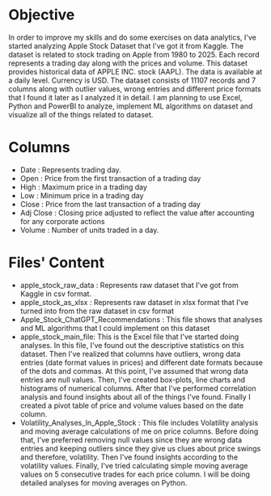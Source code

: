 # Objective
In order to improve my skills and do some exercises on data analytics, I've started analyzing Apple Stock Dataset that I've got it from Kaggle. The dataset is related to stock trading on Apple from 1980 to 2025. Each record represents a trading day along with the prices and volume. This dataset provides historical data of APPLE INC. stock (AAPL). The data is available at a daily level. Currency is USD. The dataset consists of 11107 records and 7 columns along with outlier values, wrong entries and different price formats that I found it later as I analyzed it in detail. I am planning to use Excel, Python and PowerBI to analyze, implement ML algorithms on dataset and visualize all of the things related to dataset. 

# Columns
* Date : Represents trading day.
* Open : Price from the first transaction of a trading day
* High : Maximum price in a trading day
* Low : Minimum price in a trading day
* Close : Price from the last transaction of a trading day
* Adj Close : Closing price adjusted to reflect the value after accounting for any corporate actions
* Volume : Number of units traded in a day.

# Files' Content
* apple_stock_raw_data : Represents raw dataset that I've got from Kaggle in csv format.
* apple_stock_as_xlsx : Represents raw dataset in xlsx format that I've turned into from the raw dataset in csv format
* Apple_Stock_ChatGPT_Recommendations : This file shows that analyses and ML algorithms that I could implement on this dataset
* apple_stock_main_file: This is the Excel file that I've started doing analyses. In this file, I've found out the descriptive statistics on this dataset. Then I've realized that columns have outliers, wrong data entries (date format values in prices) and different date formats because of the dots and commas. At this point, I've assumed that wrong data entries are null values. Then, I've created box-plots, line charts and histograms of numerical columns. After that I've performed correlation analysis and found insights about all of the things I've found. Finally I created a pivot table of price and volume values based on the date column.
* Volatility_Analyses_In_Apple_Stock : This file includes Volatility analysis and moving average calculations of me on price columns. Before doing that, I've preferred removing null values since they are wrong data entries and keeping outliers since they give us clues about price swings and therefore, volatility. Then I've found insights according to the volatility values. Finally, I've tried calculating simple moving average values on 5 consecutive trades for each price column. I will be doing detailed analyses for moving averages on Python.
